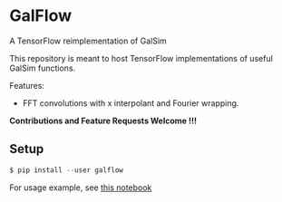 # GalFlow
A TensorFlow reimplementation of GalSim

This repository is meant to host TensorFlow implementations of useful GalSim
functions.

Features:
  - FFT convolutions with x interpolant and Fourier wrapping.

**Contributions and Feature Requests Welcome !!!**

## Setup

```python
$ pip install --user galflow
```

For usage example, see [this notebook](notebooks/GalFlow_demo)
